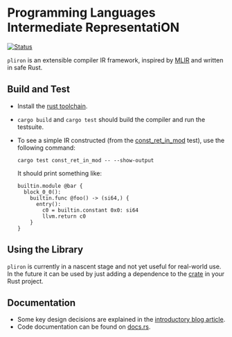 # Programming Languages Intermediate RepresentatiON

[![Status](https://github.com/vaivaswatha/pliron/actions/workflows/ci.yml/badge.svg)](https://github.com/vaivaswatha/pliron/actions/workflows/ci.yml)

`pliron` is an extensible compiler IR framework, inspired by [MLIR](https://mlir.llvm.org/docs/LangRef/)
and written in safe Rust.

## Build and Test
* Install the [rust toolchain](https://www.rust-lang.org/tools/install).
* `cargo build` and `cargo test` should build the compiler and run the testsuite.
* To see a simple IR constructed (from the [const_ret_in_mod](tests/ir_construct.rs) test),
  use the following command:

      cargo test const_ret_in_mod -- --show-output

  It should print something like:
  ```mlir
  builtin.module @bar {
    block_0_0():
      builtin.func @foo() -> (si64,) {
        entry():
          c0 = builtin.constant 0x0: si64
          llvm.return c0
      }
  }
  ```

## Using the Library
`pliron` is currently in a nascent stage and not yet useful for
real-world use. In the future it can be used by just adding
a dependence to the [crate](https://crates.io/crates/pliron)
in your Rust project.

## Documentation
* Some key design decisions are explained in the
  [introductory blog article](https://github.com/vaivaswatha/pliron/wiki/Introducing-pliron).
* Code documentation can be found on
  [docs.rs](https://docs.rs/pliron/latest/pliron/).
